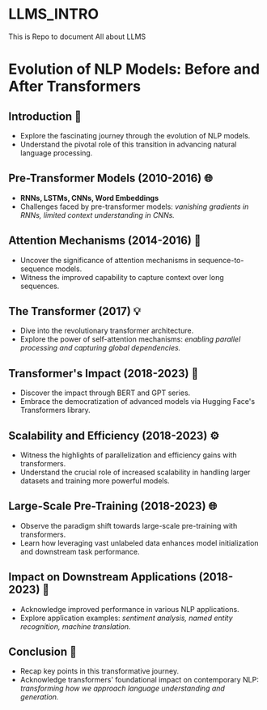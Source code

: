 # LLMS_INTRO
This is Repo to document All about LLMS

# Evolution of NLP Models: Before and After Transformers

## Introduction 🚀
- Explore the fascinating journey through the evolution of NLP models.
- Understand the pivotal role of this transition in advancing natural language processing.

## Pre-Transformer Models (2010-2016) 🌐
- **RNNs, LSTMs, CNNs, Word Embeddings**
- Challenges faced by pre-transformer models: *vanishing gradients in RNNs, limited context understanding in CNNs.*

## Attention Mechanisms (2014-2016) 🧠
- Uncover the significance of attention mechanisms in sequence-to-sequence models.
- Witness the improved capability to capture context over long sequences.

## The Transformer (2017) 💡
- Dive into the revolutionary transformer architecture.
- Explore the power of self-attention mechanisms: *enabling parallel processing and capturing global dependencies.*

## Transformer's Impact (2018-2023) 🌟
- Discover the impact through BERT and GPT series.
- Embrace the democratization of advanced models via Hugging Face's Transformers library.

## Scalability and Efficiency (2018-2023) ⚙️
- Witness the highlights of parallelization and efficiency gains with transformers.
- Understand the crucial role of increased scalability in handling larger datasets and training more powerful models.

## Large-Scale Pre-Training (2018-2023) 🌐
- Observe the paradigm shift towards large-scale pre-training with transformers.
- Learn how leveraging vast unlabeled data enhances model initialization and downstream task performance.

## Impact on Downstream Applications (2018-2023) 🚀
- Acknowledge improved performance in various NLP applications.
- Explore application examples: *sentiment analysis, named entity recognition, machine translation.*

## Conclusion 🌈
- Recap key points in this transformative journey.
- Acknowledge transformers' foundational impact on contemporary NLP: *transforming how we approach language understanding and generation.*
